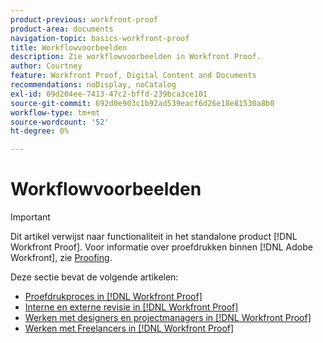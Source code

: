 ```yaml
---
product-previous: workfront-proof
product-area: documents
navigation-topic: basics-workfront-proof
title: Workflowvoorbeelden
description: Zie workflowvoorbeelden in Workfront Proof.
author: Courtney
feature: Workfront Proof, Digital Content and Documents
recommendations: noDisplay, noCatalog
exl-id: 09d204ee-7413-47c2-bffd-239bca3ce101
source-git-commit: 692d0e903c1b92ad539eacf6d26e18e81530a8b0
workflow-type: tm+mt
source-wordcount: '52'
ht-degree: 0%

---
```


# Workflowvoorbeelden

>[!IMPORTANT]
>
>Dit artikel verwijst naar functionaliteit in het standalone product [!DNL Workfront Proof]. Voor informatie over proefdrukken binnen [!DNL Adobe Workfront], zie [Proofing](../../../review-and-approve-work/proofing/proofing.md).

Deze sectie bevat de volgende artikelen:

* [Proefdrukproces in [!DNL Workfront Proof]](../../../workfront-proof/wp-getstarted/workflow-examples/basic-proof-process.md)
* [Interne en externe revisie in [!DNL Workfront Proof]](../../../workfront-proof/wp-getstarted/workflow-examples/internal-external-review.md)
* [Werken met designers en projectmanagers in [!DNL Workfront Proof]](../../../workfront-proof/wp-getstarted/workflow-examples/work-designers-project-managers.md)
* [Werken met Freelancers in [!DNL Workfront Proof]](../../../workfront-proof/wp-getstarted/workflow-examples/work-freelancers.md)
